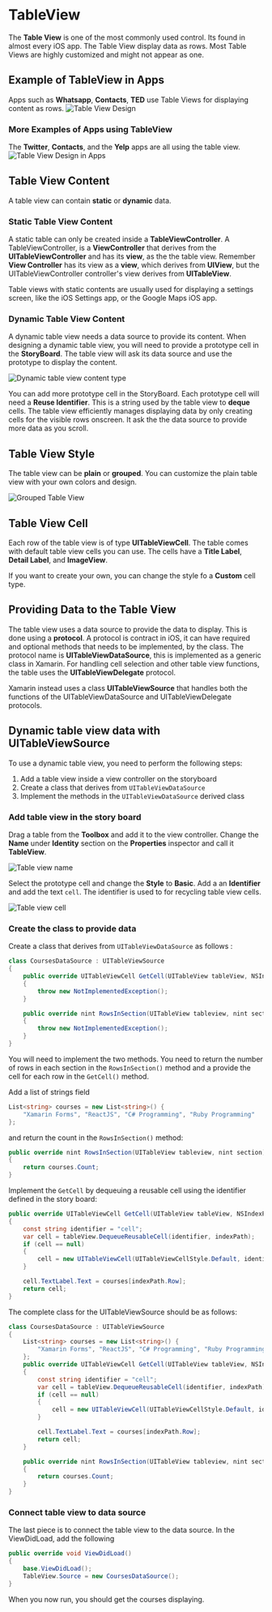 # TableView

The **Table View** is one of the most commonly used control. Its found in almost every iOS app. The Table View display data
as rows. Most Table Views are highly customized and might not appear as one.

## Example of TableView in Apps
Apps such as **Whatsapp**, **Contacts**, **TED** use Table Views for displaying content as rows.
![Table View Design][1]

### More Examples of Apps using TableView
The **Twitter**, **Contacts**, and the **Yelp** apps are all using the table view.
![Table View Design in Apps][2]

## Table View Content
A table view can contain **static** or **dynamic** data. 

### Static Table View Content
A static table can only be created inside a **TableViewController**. A TableViewController, is a **ViewController** that derives
from the **UITableViewController** and has its **view**, as the the table view. Remember **View Controller** has its view as a **view**, which 
derives from **UIView**, but the UITableViewController controller's view derives from **UITableView**.  


Table views with static contents are usually used for displaying a settings screen, like the iOS Settings app, or the Google Maps
iOS app.


### Dynamic Table View Content
A dynamic table view needs a data source to provide its content. When designing  a dynamic table view, you will need to provide
a prototype cell in the **StoryBoard**. The table view will ask its data source and use the prototype to display the content.

![Dynamic table view content type][4]

You can add more prototype cell in the StoryBoard. Each prototype cell will need a **Reuse Identifier**. This is a string used
by the table view to **deque** cells. The table view efficiently manages displaying data by only creating cells for the visible
rows onscreen. It ask the the data source to provide more data as you scroll.

## Table View Style
The table view can be **plain** or **grouped**. You can customize the plain table view with your own colors and design.

![Grouped Table View][5]

## Table View Cell
Each row of the table view is of type **UITableViewCell**. The table comes with default table view cells you can use. The cells
have a **Title Label**, **Detail Label**, and **ImageView**.

If you want to create your own, you can change the style fo a **Custom** cell type.

## Providing Data to the Table View
The table view uses a data source to provide the data to display. This is done using a **protocol**. A protocol is contract in iOS, it can have required and optional methods that needs to be implemented,
by the class. The protocol name is **UITableViewDataSource**, this is implemented as a generic class in Xamarin. For handling cell selection and other table view functions, 
the table uses the **UITableViewDelegate** protocol.

Xamarin instead uses a class **UITableViewSource** that handles both the functions of the UITableViewDataSource and UITableViewDelegate protocols.


## Dynamic table view data with UITableViewSource

To use a dynamic table view, you need to perform the following steps:

1. Add a table view inside a view controller on the storyboard
2. Create a class that derives from `UITableViewDataSource`
3. Implement the methods in the `UITableViewDataSource` derived class

### Add table view in the story board

Drag a table from the **Toolbox** and add it to the view controller. Change the **Name** under **Identity** section on the **Properties** inspector and call it **TableView**.

![Table view name][9]

Select the prototype cell and change the **Style** to **Basic**. Add a an **Identifier** and add the text `cell`. The identifier is used to for recycling table view cells.

![Table view cell][8]

### Create the class to provide data 

Create a class that derives from `UITableViewDataSource` as follows :

```csharp
class CoursesDataSource : UITableViewSource
{
    public override UITableViewCell GetCell(UITableView tableView, NSIndexPath indexPath)
    {
        throw new NotImplementedException();
    }

    public override nint RowsInSection(UITableView tableview, nint section)
    {
        throw new NotImplementedException();
    }
}
```

You will need to implement the two methods. You need to return the number of rows in each section in the `RowsInSection()` method and a provide the cell for each row in the `GetCell()` method.

Add a list of strings field

```csharp
List<string> courses = new List<string>() {
    "Xamarin Forms", "ReactJS", "C# Programming", "Ruby Programming"
};
```

and return the count in the `RowsInSection()` method:

```csharp
public override nint RowsInSection(UITableView tableview, nint section)
{
    return courses.Count;
}
```

Implement the `GetCell` by dequeuing a reusable cell using the identifier defined in the story board:

```csharp
public override UITableViewCell GetCell(UITableView tableView, NSIndexPath indexPath)
{
    const string identifier = "cell";
    var cell = tableView.DequeueReusableCell(identifier, indexPath);
    if (cell == null)
    {
        cell = new UITableViewCell(UITableViewCellStyle.Default, identifier);
    }

    cell.TextLabel.Text = courses[indexPath.Row];
    return cell;
}
```

The complete class for the UITableViewSource should be as follows:

```csharp
class CoursesDataSource : UITableViewSource
{
    List<string> courses = new List<string>() {
        "Xamarin Forms", "ReactJS", "C# Programming", "Ruby Programming"
    };
    public override UITableViewCell GetCell(UITableView tableView, NSIndexPath indexPath)
    {
        const string identifier = "cell";
        var cell = tableView.DequeueReusableCell(identifier, indexPath);
        if (cell == null)
        {
            cell = new UITableViewCell(UITableViewCellStyle.Default, identifier);
        }

        cell.TextLabel.Text = courses[indexPath.Row];
        return cell;
    }

    public override nint RowsInSection(UITableView tableview, nint section)
    {
        return courses.Count;
    }
}
```

### Connect table view to data source

The last piece is to connect the table view to the data source. In the ViewDidLoad, add the following

```csharp
public override void ViewDidLoad()
{
    base.ViewDidLoad();
    TableView.Source = new CoursesDataSource();
}
```

When you now run, you should get the courses displaying.

[1]: /images/tableview-design-examples.jpg
[2]: /images/tableview-in-apps.jpg
[3]: /images/tableview-content.png
[4]: /images/table-view-content-type.png
[5]: /images/grouped-tableview.png
[7]: /images/tableview.png
[8]: /images/table-view-cell.png
[9]: /images/table-view-name.png